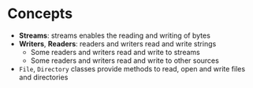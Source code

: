 # Concepts

- **Streams**: streams enables the reading and writing of bytes
- **Writers**, **Readers**: readers and writers read and write strings
  - Some readers and writers read and write to streams
  - Some readers and writers read and write to other sources
- `File`, `Directory` classes provide methods to read, open and write files and
  directories
